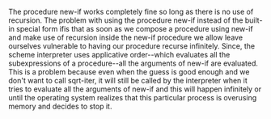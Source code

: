 The procedure new-if works completely fine so long as there is no use of recursion. The problem with using the procedure new-if instead of the built-in special form ifis that as soon as we compose a procedure using new-if and make use of recursion inside the new-if procedure we allow leave ourselves vulnerable to having our procedure recurse infinitely. Since, the scheme interpreter uses applicative order--which evaluates all the subexpressions of a procedure--all the arguments of new-if are evaluated. This is a problem because even when the guess is good enough and we don't want to call sqrt-iter, it will still be called by the interpreter when it tries to evaluate all the arguments of new-if and this will happen infinitely or until the operating system realizes that this particular process is overusing memory and decides to stop it.  
